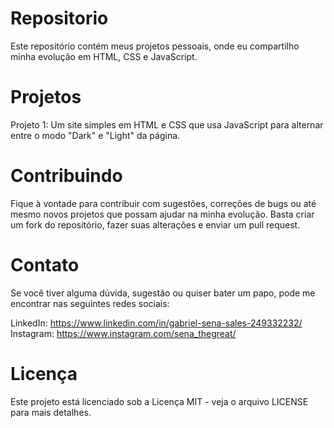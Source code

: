 # Repositorio
Este repositório contém meus projetos pessoais, onde eu compartilho minha evolução em HTML, CSS e JavaScript.

# Projetos
Projeto 1: Um site simples em HTML e CSS que usa JavaScript para alternar entre o modo "Dark" e "Light" da página.

# Contribuindo
Fique à vontade para contribuir com sugestões, correções de bugs ou até mesmo novos projetos que possam ajudar na minha evolução. Basta criar um fork do repositório, fazer suas alterações e enviar um pull request.

# Contato
Se você tiver alguma dúvida, sugestão ou quiser bater um papo, pode me encontrar nas seguintes redes sociais:

LinkedIn: https://www.linkedin.com/in/gabriel-sena-sales-249332232/
Instagram: https://www.instagram.com/sena_thegreat/

# Licença
Este projeto está licenciado sob a Licença MIT - veja o arquivo LICENSE para mais detalhes.
